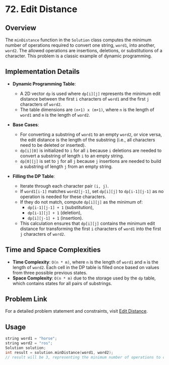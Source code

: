 # 72. Edit Distance

## Overview
The `minDistance` function in the `Solution` class computes the minimum number of operations required to convert one string, `word1`, into another, `word2`. The allowed operations are insertions, deletions, or substitutions of a character. This problem is a classic example of dynamic programming.

## Implementation Details
- **Dynamic Programming Table**:
  - A 2D vector `dp` is used where `dp[i][j]` represents the minimum edit distance between the first `i` characters of `word1` and the first `j` characters of `word2`.
  - The table dimensions are `(n+1) x (m+1)`, where `n` is the length of `word1` and `m` is the length of `word2`.

- **Base Cases**:
  - For converting a substring of `word1` to an empty `word2`, or vice versa, the edit distance is the length of the substring (i.e., all characters need to be deleted or inserted).
  - `dp[i][0]` is initialized to `i` for all `i` because `i` deletions are needed to convert a substring of length `i` to an empty string.
  - `dp[0][j]` is set to `j` for all `j` because `j` insertions are needed to build a substring of length `j` from an empty string.

- **Filling the DP Table**:
  - Iterate through each character pair `(i, j)`.
  - If `word1[i-1]` matches `word2[j-1]`, set `dp[i][j]` to `dp[i-1][j-1]` as no operation is needed for these characters.
  - If they do not match, compute `dp[i][j]` as the minimum of:
    - `dp[i-1][j-1] + 1` (substitution),
    - `dp[i-1][j] + 1` (deletion),
    - `dp[i][j-1] + 1` (insertion).
  - This calculation ensures that `dp[i][j]` contains the minimum edit distance for transforming the first `i` characters of `word1` into the first `j` characters of `word2`.

## Time and Space Complexities
- **Time Complexity**: `O(n * m)`, where `n` is the length of `word1` and `m` is the length of `word2`. Each cell in the DP table is filled once based on values from three possible previous states.
- **Space Complexity**: `O(n * m)` due to the storage used by the `dp` table, which contains states for all pairs of substrings.

## Problem Link
For a detailed problem statement and constraints, visit [Edit Distance](https://leetcode.com/problems/edit-distance/).

## Usage
```cpp
string word1 = "horse";
string word2 = "ros";
Solution solution;
int result = solution.minDistance(word1, word2);
// result will be 3, representing the minimum number of operations to convert "horse" into "ros".
